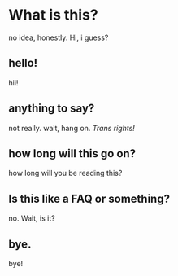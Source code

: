 # What is this?
no idea, honestly. Hi, i guess?

## hello!
hii!

## anything to say?
not really. wait, hang on. *Trans rights!*

## how long will this go on?
how long will you be reading this?

## Is this like a FAQ or something?
no. Wait, is it? 

## bye.
bye!
